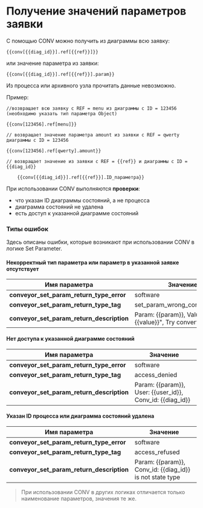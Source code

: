 # Получение значений параметров заявки

С помощью CONV можно получить из диаграммы всю заявку:

`{{conv[{{diag_id}}].ref[{{ref}}]}}`

или значение параметра из заявки:

`{{conv[{{diag_id}}].ref[{{ref}}].param}}`

Из процесса или архивного узла прочитать данные невозможно.

Пример:

    //возвращает всю заявку с REF = menu из диаграммы с ID = 123456 (необходимо указать тип параметра Object)

    {{conv[123456].ref[menu]}}

    // возвращает значение параметра amount из заявки с REF = qwerty диаграммы с ID = 123456

    {{conv[123456].ref[qwerty].amount}}

    // возвращает значение из заявки с REF = {{ref}} и диаграммы с ID = {{diag_id}}

        {{conv[{{diag_id}}].ref[{{ref}}].ID_параметра}}

При использовании CONV выполняются **проверки**:
* что указан ID диаграммы состояний, а не процесса
* диаграмма состояний не удалена
* есть доступ к указанной диаграмме состояний

### Типы ошибок

Здесь описаны ошибки, которые возникают при использовании CONV в логике Set Parameter.

#### Некорректный тип параметра или параметр в указанной заявке отсутствует

| Имя параметра | Значение |
| --- | --- |
| __conveyor_set_param_return_type_error__ | software |
| __conveyor_set_param_return_type_tag__ | set_param_wrong_convert_param |
| __conveyor_set_param_return_description__ | Param: {{param}}, Value: {{value}}", Try convert to: {{type}} |

#### Нет доступа к указанной диаграмме состояний

| Имя параметра | Значение |
| --- | --- |
| __conveyor_set_param_return_type_error__ | software |
| __conveyor_set_param_return_type_tag__ | access_denied |
| __conveyor_set_param_return_description__ | Param: {{param}}, User: {{user_id}}, Conv_id: {{diag_id}} |

#### Указан ID процесса или диаграмма состояний удалена

| Имя параметра | Значение |
| --- | --- |
| __conveyor_set_param_return_type_error__ | software |
| __conveyor_set_param_return_type_tag__ | access_refused |
| __conveyor_set_param_return_description__ | Param: {{param}}, Conv_id: {{diag_id}} is not state type |

> При использовании CONV в других логиках отличается только наименование параметров, значения те же.
